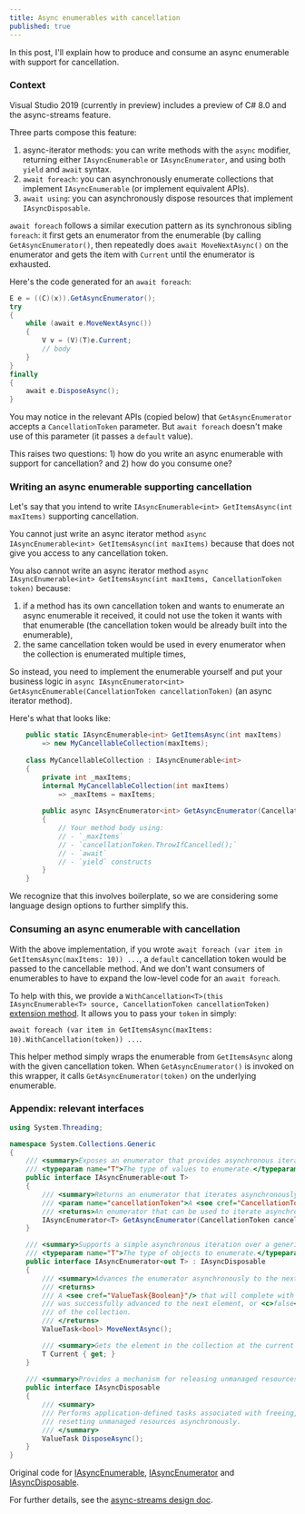 ```yaml
---
title: Async enumerables with cancellation
published: true
---
```


In this post, I'll explain how to produce and consume an async enumerable with support for cancellation.

### Context

Visual Studio 2019 (currently in preview) includes a preview of C# 8.0 and the async-streams feature.

Three parts compose this feature:
1. async-iterator methods: you can write methods with the `async` modifier, returning either `IAsyncEnumerable` or `IAsyncEnumerator`, and  using both `yield` and `await` syntax.
2. `await foreach`: you can asynchronously enumerate collections that implement `IAsyncEnumerable` (or implement equivalent APIs).
3. `await using`: you can asynchronously dispose resources that implement `IAsyncDisposable`.

`await foreach` follows a similar execution pattern as its synchronous sibling `foreach`: it first gets an enumerator from the enumerable (by calling `GetAsyncEnumerator()`, then repeatedly does `await MoveNextAsync()` on the enumerator and gets the item with `Current` until the enumerator is exhausted.

Here's the code generated for an `await foreach`:

```C#
E e = ((C)(x)).GetAsyncEnumerator();
try
{
    while (await e.MoveNextAsync())
    {
        V v = (V)(T)e.Current;
        // body
    }
}
finally
{
    await e.DisposeAsync();
}
```

You may notice in the relevant APIs (copied below) that `GetAsyncEnumerator` accepts a `CancellationToken` parameter. But `await foreach` doesn't make use of this parameter (it passes a `default` value).

This raises two questions: 1) how do you write an async enumerable with support for cancellation? and 2) how do you consume one?

### Writing an async enumerable supporting cancellation

Let's say that you intend to write `IAsyncEnumerable<int> GetItemsAsync(int maxItems)` supporting cancellation. 

You cannot just write an async iterator method `async IAsyncEnumerable<int> GetItemsAsync(int maxItems)` because that does not give you access to any cancellation token. 

You also cannot write an async iterator method `async IAsyncEnumerable<int> GetItemsAsync(int maxItems, CancellationToken token)` because:
1. if a method has its own cancellation token and wants to enumerate an async enumerable it received, it could not use the token it wants with that enumerable (the cancellation token would be already built into the enumerable),
2. the same cancellation token would be used in every enumerator when the collection is enumerated multiple times,

So instead, you need to implement the enumerable yourself and put your business logic in `async IAsyncEnumerator<int> GetAsyncEnumerable(CancellationToken cancellationToken)` (an async iterator method).

Here's what that looks like:

```C#
    public static IAsyncEnumerable<int> GetItemsAsync(int maxItems)
        => new MyCancellableCollection(maxItems);
    
    class MyCancellableCollection : IAsyncEnumerable<int>
    {
        private int _maxItems;
        internal MyCancellableCollection(int maxItems)
            => _maxItems = maxItems;
        
        public async IAsyncEnumerator<int> GetAsyncEnumerator(CancellationToken cancellationToken)
        {
            // Your method body using:
            // - `_maxItems`
            // - `cancellationToken.ThrowIfCancelled();`
            // - `await`
            // - `yield` constructs
        }
    }
```

We recognize that this involves boilerplate, so we are considering some language design options to further simplify this.

### Consuming an async enumerable with cancellation

With the above implementation, if you wrote `await foreach (var item in GetItemsAsync(maxItems: 10)) ...`, a `default` cancellation token would be passed to the cancellable method. And we don't want consumers of enumerables to have to expand the low-level code for an `await foreach`.

To help with this, we provide a `WithCancellation<T>(this IAsyncEnumerable<T> source, CancellationToken cancellationToken)` [extension method](https://github.com/dotnet/coreclr/pull/21939). It allows you to pass your `token` in simply: 

`await foreach (var item in GetItemsAsync(maxItems: 10).WithCancellation(token)) ...`.

This helper method simply wraps the enumerable from `GetItemsAsync` along with the given cancellation token. When `GetAsyncEnumerator()` is invoked on this wrapper, it calls `GetAsyncEnumerator(token)` on the underlying enumerable.

### Appendix: relevant interfaces

```csharp
using System.Threading;

namespace System.Collections.Generic
{
    /// <summary>Exposes an enumerator that provides asynchronous iteration over values of a specified type.</summary>
    /// <typeparam name="T">The type of values to enumerate.</typeparam>
    public interface IAsyncEnumerable<out T>
    {
        /// <summary>Returns an enumerator that iterates asynchronously through the collection.</summary>
        /// <param name="cancellationToken">A <see cref="CancellationToken"/> that may be used to cancel the asynchronous iteration.</param>
        /// <returns>An enumerator that can be used to iterate asynchronously through the collection.</returns>
        IAsyncEnumerator<T> GetAsyncEnumerator(CancellationToken cancellationToken = default);
    }

    /// <summary>Supports a simple asynchronous iteration over a generic collection.</summary>
    /// <typeparam name="T">The type of objects to enumerate.</typeparam>
    public interface IAsyncEnumerator<out T> : IAsyncDisposable
    {
        /// <summary>Advances the enumerator asynchronously to the next element of the collection.</summary>
        /// <returns>
        /// A <see cref="ValueTask{Boolean}"/> that will complete with a result of <c>true</c> if the enumerator
        /// was successfully advanced to the next element, or <c>false</c> if the enumerator has passed the end
        /// of the collection.
        /// </returns>
        ValueTask<bool> MoveNextAsync();

        /// <summary>Gets the element in the collection at the current position of the enumerator.</summary>
        T Current { get; }
    }
    
    /// <summary>Provides a mechanism for releasing unmanaged resources asynchronously.</summary>
    public interface IAsyncDisposable
    {
        /// <summary>
        /// Performs application-defined tasks associated with freeing, releasing, or
        /// resetting unmanaged resources asynchronously.
        /// </summary>
        ValueTask DisposeAsync();
    }
}
```

Original code for [IAsyncEnumerable](https://github.com/dotnet/corefx/blob/master/src/Common/src/CoreLib/System/Collections/Generic/IAsyncEnumerable.cs), [IAsyncEnumerator](https://github.com/dotnet/corefx/blob/master/src/Common/src/CoreLib/System/Collections/Generic/IAsyncEnumerator.cs) and [IAsyncDisposable](https://github.com/dotnet/corefx/blob/master/src/Common/src/CoreLib/System/IAsyncDisposable.cs).

For further details, see the [async-streams design doc](https://github.com/dotnet/roslyn/blob/master/docs/features/async-streams.md).

